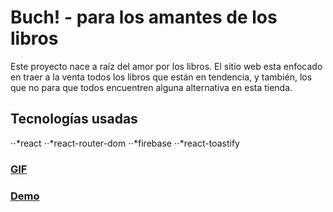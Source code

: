 # Buch! - para los amantes de los libros

Este proyecto nace a raíz del amor por los libros. El sitio web esta enfocado en traer a la venta todos los libros que están en tendencia, y también, los que no para que todos encuentren alguna alternativa en esta tienda.

## Tecnologías usadas

⋅⋅*react
⋅⋅*react-router-dom
⋅⋅*firebase
⋅⋅*react-toastify

### [GIF]()

### [Demo]()
